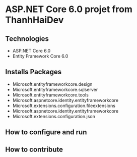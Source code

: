 # ASP.NET Core 6.0 projet from ThanhHaiDev
## Technologies
- ASP.NET Core 6.0
- Entity Framework Core 6.0
## Installs Packages
- Microsoft.entityframeworkcore.design
- Microsoft.entityframeworkcore.sqlserver
- Microsoft.entityframeworkcore.tools
- Microsoft.aspnetcore.identity.entityframeworkcore
- Microsoft.extensions.configuration.fileextensions
- Microsoft.aspnetcore.identity.entityframeworkcore
- Microsoft.extensions.configuration.json
## How to configure and run
## How to contribute
